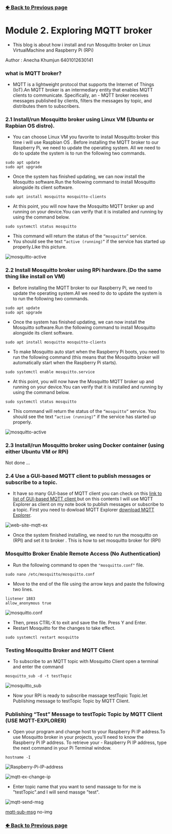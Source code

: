 ### [🢀 Back to Previous page](/1-2PiImage.md)


# Module 2. Exploring MQTT broker
- This blog is about how i install and run Mosquitto broker on Linux VirtualMachine and Raspberry Pi (RPi) 

Author : Anecha Khumjun 6401012630141

### what is MQTT broker?
- MQTT is a lightweight protocol that supports the Internet of Things (IoT).An MQTT broker is an intermediary entity that enables MQTT clients to communicate. Specifically, an - MQTT broker receives messages published by clients, filters the messages by topic, and distributes them to subscribers.

### 2.1 Install/run Mosquitto broker using Linux VM (Ubuntu or Rapbian OS distro).
- You can choose Linux VM you favorite to install Mosquitto broker this time i will use Raspbian OS . Before installing the MQTT broker to our Raspberry Pi, we need to update  the operating system. All we need to do to update the system is to run the following two commands.
```console
sudo apt update
sudo apt upgrade 
```
- Once the system has finished updating, we can now install the Mosquitto software.Run the following command to install Mosquitto alongside its client software.
```console
sudo apt install mosquitto mosquitto-clients
```
- At this point, you will now have the Mosquitto MQTT broker up and running on your device.You can verify that it is installed and running by using the command below.
```console
sudo systemctl status mosquitto
```
- This command will return the status of the ``` “mosquitto” ``` service.
- You should see the text ``` “active (running)” ``` if the service has started up properly.Like this picture.

![mosquitto-active](/PIC_mqtt_img/mqtt-active.png)

### 2.2 Install Mosquitto broker using RPi hardware.(Do the same thing like install on VM)
- Before installing the MQTT broker to our Raspberry Pi, we need to update the operating system.All we need to do to update the system is to run the following two commands.
```console
sudo apt update
sudo apt upgrade 
```
- Once the system has finished updating, we can now install the Mosquitto software.Run the following command to install Mosquitto alongside its client software.
```console
sudo apt install mosquitto mosquitto-clients
```
- To make Mosquitto auto start when the Raspberry Pi boots, you need to run the following command (this means that the Mosquitto broker will automatically start when the Raspberry Pi starts).
```console
sudo systemctl enable mosquitto.service
```
- At this point, you will now have the Mosquitto MQTT broker up and running on your device.You can verify that it is installed and running by using the command below.
```console
sudo systemctl status mosquitto
```
- This command will return the status of the ``` “mosquitto” ``` service.
You should see the text ``` “active (running)” ``` if the service has started up properly.

![mosquitto-active](/PIC_mqtt_img/mqtt-active.png)

### 2.3 Install/run Mosquitto broker using Docker container (using either Ubuntu VM or RPi)

Not done ...

### 2.4 Use a GUI-based MQTT client to publish messages or subscribe to a topic.
- It have so many GUI-base of MQTT client you can check on this [link to list of GUI-based MQTT client ](https://www.hivemq.com/blog/seven-best-mqtt-client-tools/) but on this contents I will use MQTT Explorer as client on my note book to publish messages or subscribe to a topic. 
First you need to dowload MQTT Explorer [download MQTT Explorer](http://mqtt-explorer.com/).

![web-site-mqtt-ex](/PIC_mqtt_img/mqtt-ex.png)

- Once the system finished installing, we need to run the mosquitto on (RPI) and set it to broker . This is how to set mosquitto broker for (RPI)
### Mosquitto Broker Enable Remote Access (No Authentication)
- Run the following command to open the ```"mosquitto.conf"``` file.
```console
sudo nano /etc/mosquitto/mosquitto.conf
```
- Move to the end of the file using the arrow keys and paste the following two lines.
```console
listener 1883
allow_anonymous true
```
![mosquitto.conf](/PIC_mqtt_img/mqtt-conf.png)

- Then, press CTRL-X to exit and save the file. Press Y and Enter.
- Restart Mosquitto for the changes to take effect.
```console
sudo systemctl restart mosquitto
```

### Testing Mosquitto Broker and MQTT Client
- To subscribe to an MQTT topic with Mosquitto Client open a terminal and enter the command
```console
mosquitto_sub -d -t testTopic
```
![mosquitto_sub](/PIC_mqtt_img/mqtt-sub.png)

- Now your RPI is ready to subscribe massage testTopic Topic.let Publishing message to testTopic Topic by MQTT Client.

### Publishing “Test” Message to testTopic Topic by MQTT Client (USE MQTT-EXPLORER)
- Open your program and change host to your Raspberry Pi IP address.To use Mosquitto broker in your projects, you’ll need to know the Raspberry Pi IP address. To retrieve your - Raspberry Pi IP address, type the next command in your Pi Terminal window.
```console
hostname -I
```
![Raspberry-Pi-IP-address](/PIC_mqtt_img/hostname.png)

![mqtt-ex-change-ip](/PIC_mqtt_img/mqtt-set-ip.png)

- Enter topic name that you want to send massage to for me is "testTopic".and I will send massge "test".

![mqtt-send-msg](/PIC_mqtt_img/mqtt-pub.png)

[mqtt-sub-msg]() no-img



### [🢀 Back to Previous page](/1-2PiImage.md)



